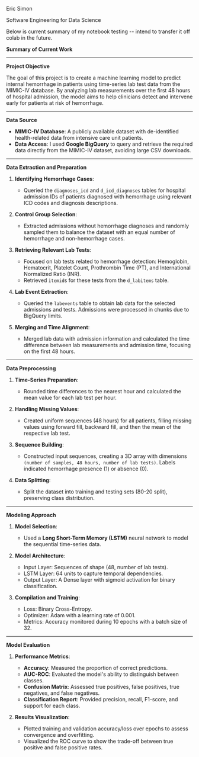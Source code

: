 Eric Simon

Software Engineering for Data Science

Below is current summary of my notebook testing -- intend to transfer it off colab in the future.


**Summary of Current Work**

---

**Project Objective**

The goal of this project is to create a machine learning model to predict internal hemorrhage in patients using time-series lab test data from the MIMIC-IV database. By analyzing lab measurements over the first 48 hours of hospital admission, the model aims to help clinicians detect and intervene early for patients at risk of hemorrhage.

---

**Data Source**

- **MIMIC-IV Database**: A publicly available dataset with de-identified health-related data from intensive care unit patients.
- **Data Access**: I used **Google BigQuery** to query and retrieve the required data directly from the MIMIC-IV dataset, avoiding large CSV downloads.

---

**Data Extraction and Preparation**

1. **Identifying Hemorrhage Cases**:
   - Queried the `diagnoses_icd` and `d_icd_diagnoses` tables for hospital admission IDs of patients diagnosed with hemorrhage using relevant ICD codes and diagnosis descriptions.

2. **Control Group Selection**:
   - Extracted admissions without hemorrhage diagnoses and randomly sampled them to balance the dataset with an equal number of hemorrhage and non-hemorrhage cases.

3. **Retrieving Relevant Lab Tests**:
   - Focused on lab tests related to hemorrhage detection: Hemoglobin, Hematocrit, Platelet Count, Prothrombin Time (PT), and International Normalized Ratio (INR).
   - Retrieved `itemid`s for these tests from the `d_labitems` table.

4. **Lab Event Extraction**:
   - Queried the `labevents` table to obtain lab data for the selected admissions and tests. Admissions were processed in chunks due to BigQuery limits.

5. **Merging and Time Alignment**:
   - Merged lab data with admission information and calculated the time difference between lab measurements and admission time, focusing on the first 48 hours.

---

**Data Preprocessing**

1. **Time-Series Preparation**:
   - Rounded time differences to the nearest hour and calculated the mean value for each lab test per hour.

2. **Handling Missing Values**:
   - Created uniform sequences (48 hours) for all patients, filling missing values using forward fill, backward fill, and then the mean of the respective lab test.

3. **Sequence Building**:
   - Constructed input sequences, creating a 3D array with dimensions `(number of samples, 48 hours, number of lab tests)`. Labels indicated hemorrhage presence (1) or absence (0).

4. **Data Splitting**:
   - Split the dataset into training and testing sets (80-20 split), preserving class distribution.

---

**Modeling Approach**

1. **Model Selection**:
   - Used a **Long Short-Term Memory (LSTM)** neural network to model the sequential time-series data.

2. **Model Architecture**:
   - Input Layer: Sequences of shape (48, number of lab tests).
   - LSTM Layer: 64 units to capture temporal dependencies.
   - Output Layer: A Dense layer with sigmoid activation for binary classification.

3. **Compilation and Training**:
   - Loss: Binary Cross-Entropy.
   - Optimizer: Adam with a learning rate of 0.001.
   - Metrics: Accuracy monitored during 10 epochs with a batch size of 32.

---

**Model Evaluation**

1. **Performance Metrics**:
   - **Accuracy**: Measured the proportion of correct predictions.
   - **AUC-ROC**: Evaluated the model's ability to distinguish between classes.
   - **Confusion Matrix**: Assessed true positives, false positives, true negatives, and false negatives.
   - **Classification Report**: Provided precision, recall, F1-score, and support for each class.

2. **Results Visualization**:
   - Plotted training and validation accuracy/loss over epochs to assess convergence and overfitting.
   - Visualized the ROC curve to show the trade-off between true positive and false positive rates.
